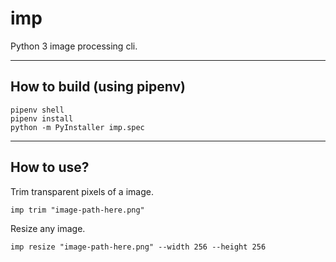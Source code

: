 # imp 
Python 3 image processing cli.

---

## How to build (using pipenv)

```batch
pipenv shell
pipenv install
python -m PyInstaller imp.spec
```

---

## How to use?

Trim transparent pixels of a image.
```batch
imp trim "image-path-here.png"
```

Resize any image.
```batch
imp resize "image-path-here.png" --width 256 --height 256
```
